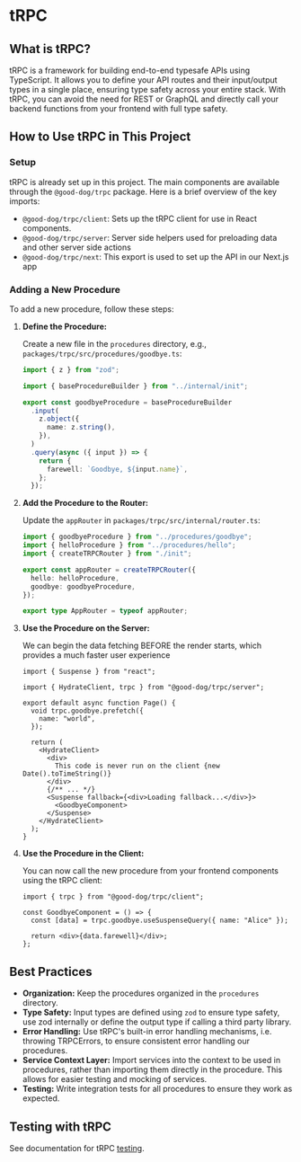 # tRPC

## What is tRPC?

tRPC is a framework for building end-to-end typesafe APIs using TypeScript. It allows you to define your API routes and their input/output types in a single place, ensuring type safety across your entire stack. With tRPC, you can avoid the need for REST or GraphQL and directly call your backend functions from your frontend with full type safety.

## How to Use tRPC in This Project

### Setup

tRPC is already set up in this project. The main components are available through the `@good-dog/trpc` package. Here is a brief overview of the key imports:

- `@good-dog/trpc/client`: Sets up the tRPC client for use in React components.
- `@good-dog/trpc/server`: Server side helpers used for preloading data and other server side actions
- `@good-dog/trpc/next`: This export is used to set up the API in our Next.js app

### Adding a New Procedure

To add a new procedure, follow these steps:

1. **Define the Procedure:**

   Create a new file in the `procedures` directory, e.g., `packages/trpc/src/procedures/goodbye.ts`:

   ```ts
   import { z } from "zod";

   import { baseProcedureBuilder } from "../internal/init";

   export const goodbyeProcedure = baseProcedureBuilder
     .input(
       z.object({
         name: z.string(),
       }),
     )
     .query(async ({ input }) => {
       return {
         farewell: `Goodbye, ${input.name}`,
       };
     });
   ```

2. **Add the Procedure to the Router:**

   Update the `appRouter` in `packages/trpc/src/internal/router.ts`:

   ```ts
   import { goodbyeProcedure } from "../procedures/goodbye";
   import { helloProcedure } from "../procedures/hello";
   import { createTRPCRouter } from "./init";

   export const appRouter = createTRPCRouter({
     hello: helloProcedure,
     goodbye: goodbyeProcedure,
   });

   export type AppRouter = typeof appRouter;
   ```

3. **Use the Procedure on the Server:**

   We can begin the data fetching BEFORE the render starts, which provides a much faster user experience

   ```tsx
   import { Suspense } from "react";

   import { HydrateClient, trpc } from "@good-dog/trpc/server";

   export default async function Page() {
     void trpc.goodbye.prefetch({
       name: "world",
     });

     return (
       <HydrateClient>
         <div>
           This code is never run on the client {new Date().toTimeString()}
         </div>
         {/** ... */}
         <Suspense fallback={<div>Loading fallback...</div>}>
           <GoodbyeComponent>
         </Suspense>
       </HydrateClient>
     );
   }
   ```

4. **Use the Procedure in the Client:**

   You can now call the new procedure from your frontend components using the tRPC client:

   ```tsx
   import { trpc } from "@good-dog/trpc/client";

   const GoodbyeComponent = () => {
     const [data] = trpc.goodbye.useSuspenseQuery({ name: "Alice" });

     return <div>{data.farewell}</div>;
   };
   ```

## Best Practices

- **Organization:** Keep the procedures organized in the `procedures` directory.
- **Type Safety:** Input types are defined using `zod` to ensure type safety, use zod internally or define the output type if calling a third party library.
- **Error Handling:** Use tRPC's built-in error handling mechanisms, i.e. throwing TRPCErrors, to ensure consistent error handling our procedures.
- **Service Context Layer:** Import services into the context to be used in procedures, rather than importing them directly in the procedure. This allows for easier testing and mocking of services.
- **Testing:** Write integration tests for all procedures to ensure they work as expected.

## Testing with tRPC

See documentation for tRPC [testing](../../tests/README.md).
